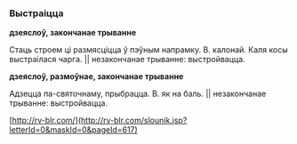 ### Выстраіцца
**дзеяслоў, закончанае трыванне**

Стаць строем ці размясціцца ў пэўным напрамку. В. калонай. Каля косы выстраілася чарга. || незакончанае трыванне: выстройвацца.

**дзеяслоў, размоўнае, закончанае трыванне**

Адзецца па-святочнаму, прыбрацца. В. як на баль. || незакончанае трыванне: выстройвацца.

<a rel="author">[http://rv-blr.com/](http://rv-blr.com/slounik.jsp?letterId=0&maskId=0&pageId=617)</a>

